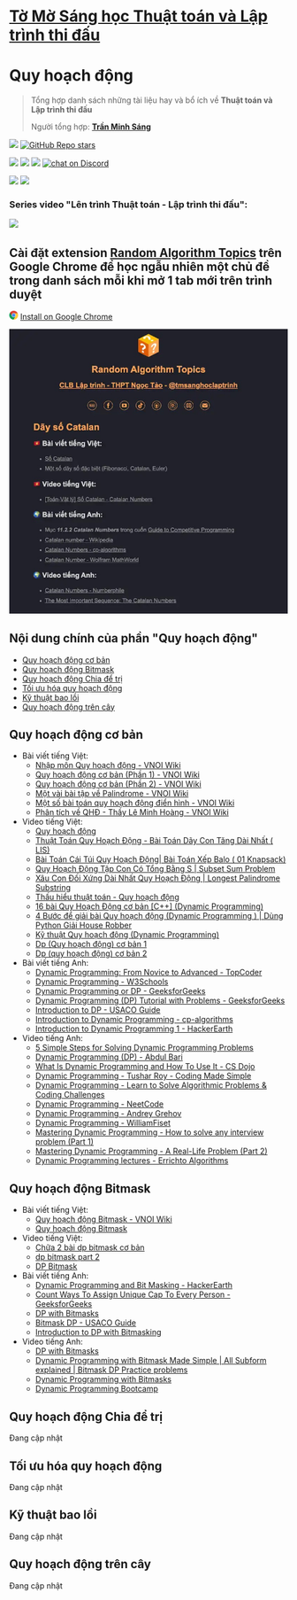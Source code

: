 # [Tờ Mờ Sáng học Thuật toán và Lập trình thi đấu](/README.md)

# Quy hoạch động

> Tổng hợp danh sách những tài liệu hay và bổ ích về **Thuật toán và Lập trình thi đấu**
> 
> Người tổng hợp: **[Trần Minh Sáng](https://www.facebook.com/sangtran.04/)**

<p align="left">
  <a href="#"><img src="https://img.shields.io/endpoint?url=https%3A%2F%2Fhits.dwyl.com%2Ftmsanghoclaptrinh%2Ftmsang-hoc-thuat-toan.json&label=visitors&color=blue"></a>
  <a href="#"><img alt="GitHub Repo stars" src="https://img.shields.io/github/stars/tmsanghoclaptrinh/tmsang-hoc-thuat-toan"></a>
</p>
<p align="left">
  <a href="https://github.com/tmsanghoclaptrinh"><img src="https://img.shields.io/badge/author-tmsanghoclaptrinh-41454A?logo=github&labelColor=grey"></a>
  <a href="https://facebook.com/clb.it.ngoctao"><img src="https://img.shields.io/badge/facebook-clb.it.ngoctao-41454A?logo=facebook&logoColor=white&labelColor=blue"></a>
  <a href="https://www.youtube.com/@tmsanghoclaptrinh"><img src="https://img.shields.io/badge/youtube-tmsanghoclaptrinh-41454A?logo=youtube&logoColor=white&labelColor=red"></a>
  <a href="https://discord.gg/ajXr5kRKkk"><img src="https://img.shields.io/discord/994125923819458590?logo=discord&logoColor=white&labelColor=5865F2&color=green" alt="chat on Discord"></a>
</p>
<p align="left">
  <a href="https://tmsanghoclaptrinh.com"><img src="https://img.shields.io/badge/blog-tmsanghoclaptrinh.com-white"></a>
  <a href="https://dev.to/tmsanghoclaptrinh"><img src="https://img.shields.io/badge/dev.to-tmsanghoclaptrinh-white"></a>
</p>

### Series video "Lên trình Thuật toán - Lập trình thi đấu": 

[![](https://markdown-videos-api.jorgenkh.no/youtube/AgwnOQbJVvU)](https://www.youtube.com/watch?v=AgwnOQbJVvU&list=PLqfkD788zZGCjhbJsmyhInVAhHBSV8Gqg&index=1)

## Cài đặt extension [Random Algorithm Topics](https://chromewebstore.google.com/detail/random-algorithm-topics/cfbnefdpfhohjhehglbjkchobnaknbkm) trên Google Chrome để học ngẫu nhiên một chủ đề trong danh sách mỗi khi mở 1 tab mới trên trình duyệt

<img src="../media/chrome_logo.png" height=16/> [Install on Google Chrome](https://chromewebstore.google.com/detail/random-algorithm-topics/cfbnefdpfhohjhehglbjkchobnaknbkm)

<img src="../media/screenshot.jpeg" alt="Extension Random Algorithm Topics screenshot">

## Nội dung chính của phần "Quy hoạch động"

- [Quy hoạch động cơ bản](#quy-hoạch-động-cơ-bản)
- [Quy hoạch động Bitmask](#quy-hoạch-động-bitmask)
- [Quy hoạch động Chia để trị](#quy-hoạch-động-chia-để-trị)
- [Tối ưu hóa quy hoạch động](#tối-ưu-hóa-quy-hoạch-động)
- [Kỹ thuật bao lồi](#kỹ-thuật-bao-lồi)
- [Quy hoạch động trên cây](#quy-hoạch-động-trên-cây)

## Quy hoạch động cơ bản

- Bài viết tiếng Việt:
    - [Nhập môn Quy hoạch động - VNOI Wiki](https://wiki.vnoi.info/translate/topcoder/dynamic-programming)
    - [Quy hoạch động cơ bản (Phần 1) - VNOI Wiki](https://wiki.vnoi.info/algo/dp/basic-dynamic-programming-1.md)
    - [Quy hoạch động cơ bản (Phần 2) - VNOI Wiki](https://wiki.vnoi.info/algo/dp/basic-dynamic-programming-2.md)
    - [Một vài bài tập về Palindrome - VNOI Wiki](https://wiki.vnoi.info/algo/dp/palindrome-problems)
    - [Một số bài toán quy hoạch động điển hình - VNOI Wiki](https://wiki.vnoi.info/algo/dp/basic-problems)
    - [Phân tích về QHĐ - Thầy Lê Minh Hoàng - VNOI Wiki](https://wiki.vnoi.info/algo/dp/thac-mac-ve-qhd)
- Video tiếng Việt:
    - [Quy hoạch động](https://www.youtube.com/playlist?list=PLWYOT8C61ll2KHLLKDmU4BztDPJd4w1Br)
    - [Thuật Toán Quy Hoạch Động - Bài Toán Dãy Con Tăng Dài Nhất ( LIS)](https://www.youtube.com/watch?v=yOMmTMAtKL4)
    - [Bài Toán Cái Túi Quy Hoạch Động| Bài Toán Xếp Balo ( 01 Knapsack)](https://www.youtube.com/watch?v=8JQOOiFVCMk)
    - [Quy Hoạch Động Tập Con Có Tổng Bằng S | Subset Sum Problem](https://www.youtube.com/watch?v=Hx3c5ewvXtU)
    - [Xâu Con Đối Xứng Dài Nhất Quy Hoạch Động | Longest Palindrome Substring](https://www.youtube.com/watch?v=U0i5KVN4YO0)
    - [Thấu hiểu thuật toán - Quy hoạch động](https://www.youtube.com/playlist?list=PLDgptIulgMt5hmL8-H9lLrgIYxgaQixGk)
    - [16 bài Quy Hoạch Động cơ bản [C++] (Dynamic Programming)](https://www.youtube.com/watch?v=FcPcQ7bccxM)
    - [4 Bước để giải bài Quy hoạch động (Dynamic Programming ) | Dùng Python Giải House Robber](https://www.youtube.com/watch?v=YeKg_-uGD-w)
    - [Kỹ thuật Quy hoạch động (Dynamic Programming)](https://www.youtube.com/watch?v=75pne6MTALk)
    - [Dp (Quy hoạch động) cơ bản 1](https://www.youtube.com/watch?v=OChChuFjQw4)
    - [Dp (quy hoạch động) cơ bản 2](https://www.youtube.com/watch?v=MR_JkaHNcUg)
- Bài viết tiếng Anh:
    - [Dynamic Programming: From Novice to Advanced - TopCoder](https://www.topcoder.com/thrive/articles/Dynamic%20Programming:%20From%20Novice%20to%20Advanced)
    - [Dynamic Programming - W3Schools](https://www.w3schools.com/dsa/dsa_ref_dynamic_programming.php)
    - [Dynamic Programming or DP - GeeksforGeeks](https://www.geeksforgeeks.org/dynamic-programming/)
    - [Dynamic Programming (DP) Tutorial with Problems - GeeksforGeeks](https://www.geeksforgeeks.org/introduction-to-dynamic-programming-data-structures-and-algorithm-tutorials/)
    - [Introduction to DP - USACO Guide](https://usaco.guide/gold/intro-dp?lang=cpp)
    - [Introduction to Dynamic Programming - cp-algorithms](https://cp-algorithms.com/dynamic_programming/intro-to-dp.html)
    - [Introduction to Dynamic Programming 1 - HackerEarth](https://www.hackerearth.com/practice/algorithms/dynamic-programming/introduction-to-dynamic-programming-1/tutorial/)
- Video tiếng Anh:
    - [5 Simple Steps for Solving Dynamic Programming Problems](https://www.youtube.com/watch?v=aPQY__2H3tE)
    - [Dynamic Programming (DP) - Abdul Bari](https://www.youtube.com/playlist?list=PLJULIlvhz0rE83NKhnq7acXYIeA0o1dXb)
    - [What Is Dynamic Programming and How To Use It - CS Dojo](https://www.youtube.com/watch?v=vYquumk4nWw)
    - [Dynamic Programming - Tushar Roy - Coding Made Simple](https://www.youtube.com/playlist?list=PLrmLmBdmIlpsHaNTPP_jHHDx_os9ItYXr)
    - [Dynamic Programming - Learn to Solve Algorithmic Problems & Coding Challenges](https://www.youtube.com/watch?v=oBt53YbR9Kk)
    - [Dynamic Programming - NeetCode](https://www.youtube.com/playlist?list=PLot-Xpze53lcvx_tjrr_m2lgD2NsRHlNO)
    - [Dynamic Programming - Andrey Grehov](https://www.youtube.com/playlist?list=PLVrpF4r7WIhTT1hJqZmjP10nxsmrbRvlf)
    - [Dynamic Programming - WilliamFiset](https://www.youtube.com/playlist?list=PLDV1Zeh2NRsAsbafOroUBnNV8fhZa7P4u)
    - [Mastering Dynamic Programming - How to solve any interview problem (Part 1)](https://www.youtube.com/watch?v=Hdr64lKQ3e4)
    - [Mastering Dynamic Programming - A Real-Life Problem (Part 2)](https://www.youtube.com/watch?v=rE5h11FwiVw)
    - [Dynamic Programming lectures - Errichto Algorithms](https://www.youtube.com/playlist?list=PLl0KD3g-oDOGJUdmhFk19LaPgrfmAGQfo)

## Quy hoạch động Bitmask

- Bài viết tiếng Việt:
    - [Quy hoạch động Bitmask - VNOI Wiki](https://wiki.vnoi.info/algo/dp/dp-bitmask)
    - [Quy hoạch động Bitmask](https://viblo.asia/p/quy-hoach-dong-bitmask-Yym40r85L91)
- Video tiếng Việt:
    - [Chữa 2 bài dp bitmask cơ bản](https://www.youtube.com/watch?v=rnDh3vdC7WA)
    - [dp bitmask part 2](https://www.youtube.com/watch?v=zTLjFAOeE50)
    - [DP Bitmask](https://www.youtube.com/playlist?list=PLXvr7Y9rsSjJHHvdh05kJWXmyhSFmJs6v)
- Bài viết tiếng Anh:
    - [Dynamic Programming and Bit Masking - HackerEarth](https://www.hackerearth.com/practice/algorithms/dynamic-programming/bit-masking/tutorial/)
    - [Count Ways To Assign Unique Cap To Every Person - GeeksforGeeks](https://www.geeksforgeeks.org/bitmasking-and-dynamic-programming-set-1-count-ways-to-assign-unique-cap-to-every-person/)
    - [DP with Bitmasks](https://cp.cyberlabs.club/docs/roadmap/advanced/dp-with-bitmasks/)
    - [Bitmask DP - USACO Guide](https://usaco.guide/gold/dp-bitmasks?lang=cpp)
    - [Introduction to DP with Bitmasking](https://codeforces.com/blog/entry/81516)
- Video tiếng Anh:
    - [DP with Bitmasks](https://www.youtube.com/playlist?list=PLb3g_Z8nEv1icFNrtZqByO1CrWVHLlO5g)
    - [Dynamic Programming with Bitmask Made Simple | All Subform explained | Bitmask DP Practice problems](https://www.youtube.com/watch?v=JvsGLRxK4NQ)
    - [Dynamic Programming with Bitmasks](https://www.youtube.com/watch?v=bjucBkxrMBs)
    - [Dynamic Programming Bootcamp](https://www.youtube.com/playlist?list=PLAj_13N2fk-RA6wvOUmWOyUeL9zmWFJoI)

## Quy hoạch động Chia để trị

Đang cập nhật

## Tối ưu hóa quy hoạch động

Đang cập nhật

## Kỹ thuật bao lồi

Đang cập nhật

## Quy hoạch động trên cây

Đang cập nhật